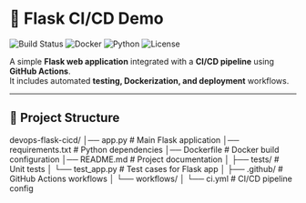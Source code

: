 # 🚀 Flask CI/CD Demo

![Build Status](https://img.shields.io/github/actions/workflow/status/your-username/devops-flask-cicd/ci.yml?branch=main&style=for-the-badge)
![Docker](https://img.shields.io/badge/Docker-Ready-blue?style=for-the-badge&logo=docker)
![Python](https://img.shields.io/badge/Python-3.9+-yellow?style=for-the-badge&logo=python)
![License](https://img.shields.io/badge/License-MIT-green?style=for-the-badge)

A simple **Flask web application** integrated with a **CI/CD pipeline** using **GitHub Actions**.  
It includes automated **testing, Dockerization, and deployment** workflows.  

---

## 📂 Project Structure

devops-flask-cicd/
│── app.py # Main Flask application
│── requirements.txt # Python dependencies
│── Dockerfile # Docker build configuration
│── README.md # Project documentation
│
├── tests/ # Unit tests
│ └── test_app.py # Test cases for Flask app
│
├── .github/ # GitHub Actions workflows
│ └── workflows/
│ └── ci.yml # CI/CD pipeline config
